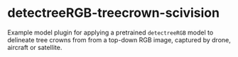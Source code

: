 # detectreeRGB-treecrown-scivision
Example model plugin for applying a pretrained `detectreeRGB` model to delineate tree crowns from from a top-down RGB image, captured by drone, aircraft or satellite.